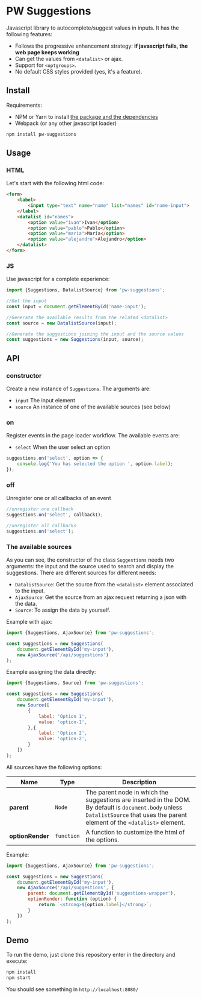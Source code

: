 # PW Suggestions

Javascript library to autocomplete/suggest values in inputs. It has the following features:

* Follows the progressive enhancement strategy: **if javascript fails, the web page keeps working**
* Can get the values from `<datalist>` or ajax.
* Support for `<optgroups>`.
* No default CSS styles provided (yes, it's a feature).

## Install

Requirements:

* NPM or Yarn to install [the package and the dependencies](https://www.npmjs.com/package/pw-suggestions)
* Webpack (or any other javascript loader)

```sh
npm install pw-suggestions
```

## Usage

### HTML

Let's start with the following html code:

```html
<form>
    <label>
        <input type="text" name="name" list="names" id="name-input">
    </label>
    <datalist id="names">
        <option value="ivan">Ivan</option>
        <option value="pablo">Pablo</option>
        <option value="maria">María</option>
        <option value="alejandro">Alejandro</option>
    </datalist>
</form>
```

### JS

Use javascript for a complete experience:

```js
import {Suggestions, DatalistSource} from 'pw-suggestions';

//Get the input
const input = document.getElementById('name-input');

//Generate the available results from the related <datalist>
const source = new DatalistSource(input);

//Generate the suggestions joining the input and the source values
const suggestions = new Suggestions(input, source);
```

## API

### constructor

Create a new instance of `Suggestions`. The arguments are:

* `input` The input element
* `source` An instance of one of the available sources (see below)

### on

Register events in the page loader workflow. The available events are:

* `select` When the user select an option

```js
suggestions.on('select', option => {
    console.log('You has selected the option ', option.label);
});
```

### off

Unregister one or all callbacks of an event

```js
//unregister one callback
suggestions.on('select', callback1);

//unregister all callbacks
suggestions.on('select');
```

### The available sources

As you can see, the constructor of the class `Suggestions` needs two arguments: the input and the source used to search and display the suggestions. There are different sources for different needs:

* `DatalistSource`: Get the source from the `<datalist>` element associated to the input.
* `AjaxSource`: Get the source from an ajax request returning a json with the data.
* `Source`: To assign the data by yourself.

Example with ajax:

```js
import {Suggestions, AjaxSource} from 'pw-suggestions';

const suggestions = new Suggestions(
    document.getElementById('my-input'),
    new AjaxSource('/api/suggestions')
);
```

Example assigning the data directly:

```js
import {Suggestions, Source} from 'pw-suggestions';

const suggestions = new Suggestions(
    document.getElementById('my-input'),
    new Source([
        {
            label: 'Option 1',
            value: 'option-1',
        },{
            label: 'Option 2',
            value: 'option-2',
        }
    ])
);
```

All sources have the following options:

Name | Type | Description
-----|------|------------
**parent** | `Node` | The parent node in which the suggestions are inserted in the DOM. By default is `document.body` unless `DatalistSource` that uses the parent element of the `<datalist>` element.
**optionRender** | `function` | A function to customize the html of the options.

Example:

```js
import {Suggestions, AjaxSource} from 'pw-suggestions';

const suggestions = new Suggestions(
    document.getElementById('my-input'),
    new AjaxSource('/api/suggestions', {
        parent: document.getElementById('suggestions-wrapper'),
        optionRender: function (option) {
            return `<strong>${option.label}</strong>`;
        }
    })
);
```

## Demo

To run the demo, just clone this repository enter in the directory and execute:

```sh
npm install
npm start
```

You should see something in `http://localhost:8080/`
